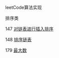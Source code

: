 leetCode算法实现

排序类 

147 [对链表进行插入排序](https://github.com/SimmyZhong/leetCode/blob/master/147_insertionSortList.py)

148 [排序链表](https://github.com/SimmyZhong/leetCode/blob/master/147_insertionSortList.py)

179 [最大数](https://github.com/SimmyZhong/leetCode/blob/master/179_MaxNum.py)
